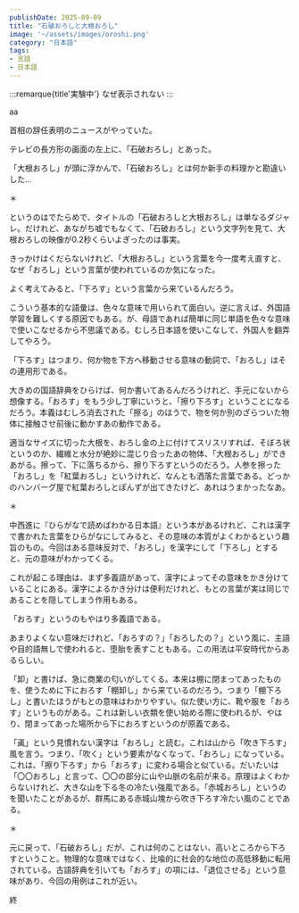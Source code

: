 ```yaml
---
publishDate: 2025-09-09
title: "石破おろしと大根おろし"
image: '~/assets/images/oroshi.png'
category: "日本語"
tags:
- 言語
- 日本語
---
```

:::remarque{title'実験中'}
なぜ表示されない
:::

aa

首相の辞任表明のニュースがやっていた。

テレビの長方形の画面の左上に、「石破おろし」とあった。

「大根おろし」が頭に浮かんで、「石破おろし」とは何か新手の料理かと勘違いした…

＊

というのはでたらめで、タイトルの「石破おろしと大根おろし」は単なるダジャレ。だけれど、あながち嘘でもなくて、「石破おろし」という文字列を見て、大根おろしの映像が0.2秒くらいよぎったのは事実。

きっかけはくだらないけれど、「大根おろし」という言葉を今一度考え直すと、なぜ「おろし」という言葉が使われているのか気になった。

よく考えてみると、「下ろす」という言葉から来ているんだろう。

こういう基本的な語彙は、色々な意味で用いられて面白い。逆に言えば、外国語学習を難しくする原因でもある。が、母語であれば簡単に同じ単語を色々な意味で使いこなせるから不思議である。むしろ日本語を使いこなして、外国人を翻弄してやろう。

「下ろす」はつまり、何か物を下方へ移動させる意味の動詞で、「おろし」はその連用形である。

大きめの国語辞典をひらけば、何か書いてあるんだろうけれど、手元にないから想像する。「おろす」をもう少し丁寧にいうと、「擦り下ろす」ということになるだろう。本義はむしろ消去された「擦る」のほうで、物を何か別のざらついた物体に接触させ前後に動かすあの動作である。

適当なサイズに切った大根を、おろし金の上に付けてスリスリすれば、そぼろ状というのか、繊維と水分が絶妙に混じり合ったあの物体、「大根おろし」ができあがる。擦って、下に落ちるから、擦り下ろすというのだろう。人参を擦った「おろし」を「紅葉おろし」というけれど、なんとも洒落た言葉である。どっかのハンバーグ屋で紅葉おろしとぽんずが出てきたけど、あれはうまかったなあ。

＊

中西進に『ひらがなで読めばわかる日本語』という本があるけれど、これは漢字で書かれた言葉をひらがなにしてみると、その意味の本質がよくわかるという趣旨のもの。今回はある意味反対で、「おろし」を漢字にして「下ろし」とすると、元の意味がわかってくる。

これが起こる理由は、まず多義語があって、漢字によってその意味をかき分けていることにある。漢字によるかき分けは便利だけれど、もとの言葉が実は同じであることを隠してしまう作用もある。

「おろす」というのもやはり多義語である。

あまりよくない意味だけれど、「おろすの？」「おろしたの？」という風に、主語や目的語無しで使われると、堕胎を表すこともある。この用法は平安時代からあるらしい。

「卸」と書けば、急に商業の匂いがしてくる。本来は棚に閉まってあったものを、使うために下におろす「棚卸し」から来ているのだろう。つまり「棚下ろし」と書いたほうがもとの意味はわかりやすい。似た使い方に、靴や服を「おろす」というものがある。これは新しい衣類を使い始める際に使われるが、やはり、閉まってあった場所から下におろすというのが原義である。

「颪」という見慣れない漢字は「おろし」と読む。これは山から「吹き下ろす」風を言う。つまり、「吹く」という要素がなくなって、「おろし」になっている。これは、「擦り下ろす」から「おろす」に変わる場合と似ている。だいたいは「〇〇おろし」と言って、〇〇の部分に山や山脈の名前が来る。原理はよくわからないけれど、大きな山を下る冬の冷たい強風である。「赤城おろし」というのを聞いたことがあるが、群馬にある赤城山塊から吹き下ろす冷たい風のことである。

＊

元に戻って、「石破おろし」だが、これは何のことはない、高いところから下ろすということ。物理的な意味ではなく、比喩的に社会的な地位の高低移動に転用されている。古語辞典を引いても「おろす」の項には、「退位させる」という意味があり、今回の用例はこれが近い。

終
